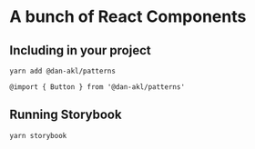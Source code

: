 # A bunch of React Components

## Including in your project

```
yarn add @dan-akl/patterns
```

```
@import { Button } from '@dan-akl/patterns'
```

## Running Storybook

```
yarn storybook
```

